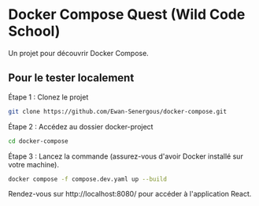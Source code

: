 # Docker Compose Quest (Wild Code School)

Un projet pour découvrir Docker Compose.

## Pour le tester localement

Étape 1 : Clonez le projet

```bash
git clone https://github.com/Ewan-Senergous/docker-compose.git
```

Étape 2 : Accédez au dossier docker-project

```bash
cd docker-compose
```

Étape 3 : Lancez la commande (assurez-vous d'avoir Docker installé sur votre machine).

```bash
docker compose -f compose.dev.yaml up --build
```

Rendez-vous sur http://localhost:8080/ pour accéder à l'application React.

